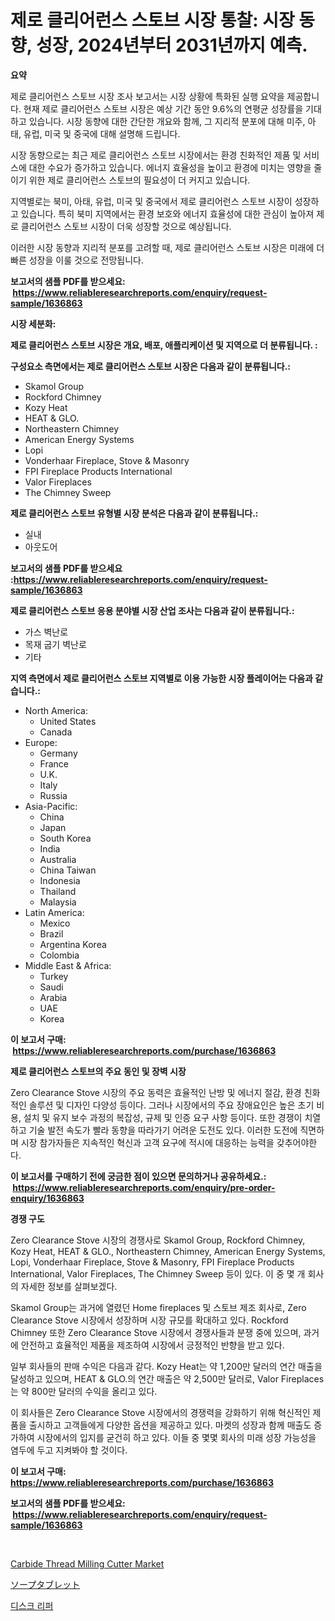<p><h1>제로 클리어런스 스토브 시장 통찰: 시장 동향, 성장, 2024년부터 2031년까지 예측.</h1></p><p><strong>요약</strong></p>
<p><p>제로 클리어런스 스토브 시장 조사 보고서는 시장 상황에 특화된 실행 요약을 제공합니다. 현재 제로 클리어런스 스토브 시장은 예상 기간 동안 9.6%의 연평균 성장률을 기대하고 있습니다. 시장 동향에 대한 간단한 개요와 함께, 그 지리적 분포에 대해 미주, 아태, 유럽, 미국 및 중국에 대해 설명해 드립니다. </p><p>시장 동향으로는 최근 제로 클리어런스 스토브 시장에서는 환경 친화적인 제품 및 서비스에 대한 수요가 증가하고 있습니다. 에너지 효율성을 높이고 환경에 미치는 영향을 줄이기 위한 제로 클리어런스 스토브의 필요성이 더 커지고 있습니다. </p><p>지역별로는 북미, 아태, 유럽, 미국 및 중국에서 제로 클리어런스 스토브 시장이 성장하고 있습니다. 특히 북미 지역에서는 환경 보호와 에너지 효율성에 대한 관심이 높아져 제로 클리어런스 스토브 시장이 더욱 성장할 것으로 예상됩니다.</p><p>이러한 시장 동향과 지리적 분포를 고려할 때, 제로 클리어런스 스토브 시장은 미래에 더 빠른 성장을 이룰 것으로 전망됩니다.</p></p>
<p><strong>보고서의 샘플 PDF를 받으세요: &nbsp;<a href="https://www.reliableresearchreports.com/enquiry/request-sample/1636863">https://www.reliableresearchreports.com/enquiry/request-sample/1636863</a></strong></p>
<p><strong>시장 세분화:</strong></p>
<p><strong> 제로 클리어런스 스토브 시장은 개요, 배포, 애플리케이션 및 지역으로 더 분류됩니다. :</strong></p>
<p><strong>구성요소 측면에서는 제로 클리어런스 스토브 시장은 다음과 같이 분류됩니다.:</strong></p>
<p><ul><li>Skamol Group</li><li>Rockford Chimney</li><li>Kozy Heat</li><li>HEAT & GLO.</li><li>Northeastern Chimney</li><li>American Energy Systems</li><li>Lopi</li><li>Vonderhaar Fireplace, Stove & Masonry</li><li>FPI Fireplace Products International</li><li>Valor Fireplaces</li><li>The Chimney Sweep</li></ul></p>
<p><strong> 제로 클리어런스 스토브 유형별 시장 분석은 다음과 같이 분류됩니다.:</strong></p>
<p><ul><li>실내</li><li>아웃도어</li></ul></p>
<p><strong>보고서의 샘플 PDF를 받으세요 :<a href="https://www.reliableresearchreports.com/enquiry/request-sample/1636863">https://www.reliableresearchreports.com/enquiry/request-sample/1636863</a></strong></p>
<p><strong> 제로 클리어런스 스토브 응용 분야별 시장 산업 조사는 다음과 같이 분류됩니다.:</strong></p>
<p><ul><li>가스 벽난로</li><li>목재 굽기 벽난로</li><li>기타</li></ul></p>
<p><strong>지역 측면에서 제로 클리어런스 스토브 지역별로 이용 가능한 시장 플레이어는 다음과 같습니다.:</strong></p>
<p><ul>
    <li>
        North America:
        <ul>
            <li>United States</li>
            <li>Canada</li>
        </ul>
    </li>
    <li>
        Europe:
        <ul>
            <li>Germany</li>
            <li>France</li>
            <li>U.K.</li>
            <li>Italy</li>
            <li>Russia</li>
        </ul>
    </li>
    <li>
        Asia-Pacific:
        <ul>
            <li>China</li>
            <li>Japan</li>
            <li>South Korea</li>
            <li>India</li>
            <li>Australia</li>
            <li>China Taiwan</li>
            <li>Indonesia</li>
            <li>Thailand</li>
            <li>Malaysia</li>
        </ul>
    </li>
    <li>
        Latin America:
        <ul>
            <li>Mexico</li>
            <li>Brazil</li>
            <li>Argentina Korea</li>
            <li>Colombia</li>
        </ul>
    </li>
    <li>
        Middle East & Africa:
        <ul>
            <li>Turkey</li>
            <li>Saudi</li>
            <li>Arabia</li>
            <li>UAE</li>
            <li>Korea</li>
        </ul>
    </li>
    </ul></p>
<p><strong>이 보고서 구매: &nbsp;<a href="https://www.reliableresearchreports.com/purchase/1636863">https://www.reliableresearchreports.com/purchase/1636863</a></strong></p>
<p><strong>제로 클리어런스 스토브의 주요 동인 및 장벽 시장</strong></p>
<p><p>Zero Clearance Stove 시장의 주요 동력은 효율적인 난방 및 에너지 절감, 환경 친화적인 솔루션 및 디자인 다양성 등이다. 그러나 시장에서의 주요 장애요인은 높은 초기 비용, 설치 및 유지 보수 과정의 복잡성, 규제 및 인증 요구 사항 등이다. 또한 경쟁이 치열하고 기술 발전 속도가 빨라 동향을 따라가기 어려운 도전도 있다. 이러한 도전에 직면하며 시장 참가자들은 지속적인 혁신과 고객 요구에 적시에 대응하는 능력을 갖추어야한다.</p></p>
<p><strong>이 보고서를 구매하기 전에 궁금한 점이 있으면 문의하거나 공유하세요.: &nbsp;<a href="https://www.reliableresearchreports.com/enquiry/pre-order-enquiry/1636863">https://www.reliableresearchreports.com/enquiry/pre-order-enquiry/1636863</a></strong></p>
<p><strong>경쟁 구도</strong></p>
<p><p>Zero Clearance Stove 시장의 경쟁사로 Skamol Group, Rockford Chimney, Kozy Heat, HEAT & GLO., Northeastern Chimney, American Energy Systems, Lopi, Vonderhaar Fireplace, Stove & Masonry, FPI Fireplace Products International, Valor Fireplaces, The Chimney Sweep 등이 있다. 이 중 몇 개 회사의 자세한 정보를 살펴보겠다.</p><p>Skamol Group는 과거에 열렸던 Home fireplaces 및 스토브 제조 회사로, Zero Clearance Stove 시장에서 성장하며 시장 규모를 확대하고 있다. Rockford Chimney 또한 Zero Clearance Stove 시장에서 경쟁사들과 분쟁 중에 있으며, 과거에 안전하고 효율적인 제품을 제조하여 시장에서 긍정적인 반향을 받고 있다.</p><p>일부 회사들의 판매 수익은 다음과 같다. Kozy Heat는 약 1,200만 달러의 연간 매출을 달성하고 있으며, HEAT & GLO.의 연간 매출은 약 2,500만 달러로, Valor Fireplaces는 약 800만 달러의 수익을 올리고 있다.</p><p>이 회사들은 Zero Clearance Stove 시장에서의 경쟁력을 강화하기 위해 혁신적인 제품을 출시하고 고객들에게 다양한 옵션을 제공하고 있다. 마켓의 성장과 함께 매출도 증가하여 시장에서의 입지를 굳건히 하고 있다. 이들 중 몇몇 회사의 미래 성장 가능성을 염두에 두고 지켜봐야 할 것이다.</p></p>
<p><strong>이 보고서 구매: &nbsp; <a href="https://www.reliableresearchreports.com/purchase/1636863">https://www.reliableresearchreports.com/purchase/1636863</a></strong></p>
<p><strong>보고서의 샘플 PDF를 받으세요: &nbsp;<a href="https://www.reliableresearchreports.com/enquiry/request-sample/1636863">https://www.reliableresearchreports.com/enquiry/request-sample/1636863</a></strong><strong></strong></p>
<p>&nbsp;</p>
<p><p><a href="https://view.publitas.com/reportprime-1/carbide-thread-milling-cutter-market-size-growth-and-forecast-from-2024-2031/">Carbide Thread Milling Cutter Market</a></p><p><a href="https://medium.com/@michaelerde565/%E7%9F%B3%E9%B9%B8%E3%82%BF%E3%83%96%E3%83%AC%E3%83%83%E3%83%88%E5%B8%82%E5%A0%B4%E8%A6%8F%E6%A8%A1%E3%81%8C%E4%B8%96%E7%95%8C%E7%94%A3%E6%A5%AD%E3%81%AB%E3%81%8A%E3%81%91%E3%82%8B%E6%9C%80%E9%81%A9%E3%81%AA%E3%83%9E%E3%83%BC%E3%82%B1%E3%83%86%E3%82%A3%E3%83%B3%E3%82%B0%E3%83%81%E3%83%A3%E3%83%8D%E3%83%AB%E3%82%92%E7%A4%BA%E3%81%99-a6cc17305d09">ソープタブレット</a></p><p><a href="https://medium.com/@munchkin678568/%EB%94%94%EC%8A%A4%ED%81%AC-%EB%A6%BD%ED%8D%BC-%EC%8B%9C%EC%9E%A5-%EC%84%B1%EA%B3%B5%EC%A0%81%EC%9D%B8-%EB%B9%84%EC%A6%88%EB%8B%88%EC%8A%A4-%EC%A0%84%EB%9E%B5%EC%9D%98-%ED%95%B5%EC%8B%AC-%EC%9A%94%EC%86%8C-2031%EB%85%84%EA%B9%8C%EC%A7%80-%EC%98%88%EC%B8%A1-60b9e0210743">디스크 리퍼</a></p></p>